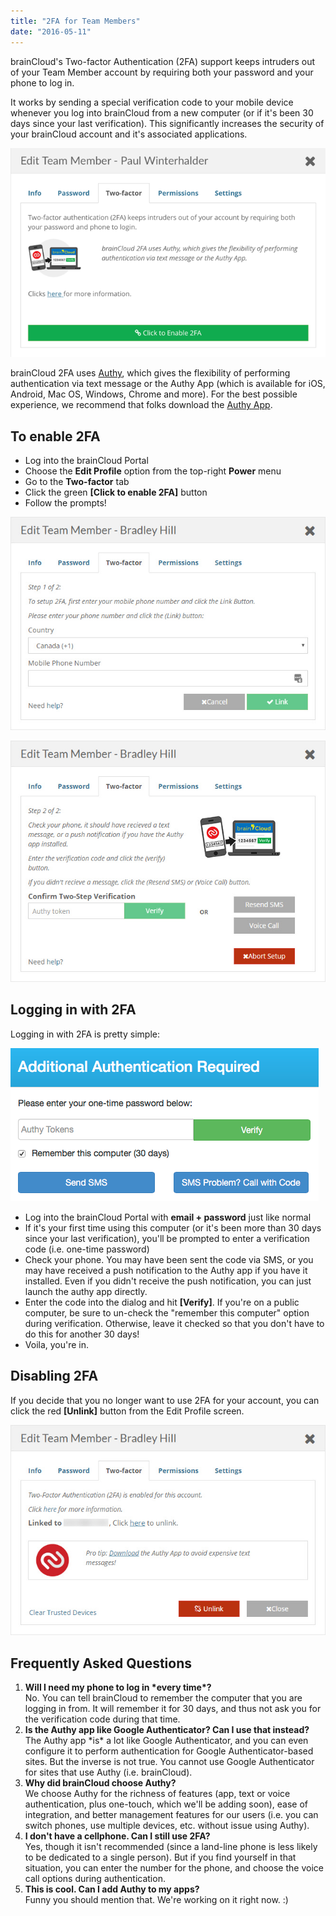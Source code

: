 ```yaml
---
title: "2FA for Team Members"
date: "2016-05-11"
---
```


brainCloud's Two-factor Authentication (2FA) support keeps intruders out of your Team Member account by requiring both your password and your phone to log in.

It works by sending a special verification code to your mobile device whenever you log into brainCloud from a new computer (or if it's been 30 days since your last verification). This significantly increases the security of your brainCloud account and it's associated applications.

[![](images/2017-06-15_20-26-34.png)](/apidocs/wp-content/uploads/2016/05/2017-06-15_20-26-34.png)

brainCloud 2FA uses [Authy](https://www.authy.com), which gives the flexibility of performing authentication via text message or the Authy App (which is available for iOS, Android, Mac OS, Windows, Chrome and more). For the best possible experience, we recommend that folks download the [Authy App](https://www.authy.com/app/mobile/).

## To enable 2FA

- Log into the brainCloud Portal
- Choose the **Edit Profile** option from the top-right **Power** menu
- Go to the **Two-factor** tab
- Click the green **\[Click to enable 2FA\]** button
- Follow the prompts!

[![brainCloud](images/brainCloud_Dashboard_tfa2.jpg)](/apidocs/wp-content/uploads/2016/08/brainCloud_Dashboard_tfa2.jpg)

[![brainCloud](images/brainCloud_Dashboard_tfa3.jpg)](/apidocs/wp-content/uploads/2016/08/brainCloud_Dashboard_tfa3.jpg)

## Logging in with 2FA

Logging in with 2FA is pretty simple:

[![brainCloud](images/Login_2FA.png)](/apidocs/wp-content/uploads/2016/05/Login_2FA.png)

- Log into the brainCloud Portal with **email + password** just like normal
- If it's your first time using this computer (or it's been more than 30 days since your last verification), you'll be prompted to enter a verification code (i.e. one-time password)
- Check your phone. You may have been sent the code via SMS, or you may have received a push notification to the Authy app if you have it installed. Even if you didn't receive the push notification, you can just launch the authy app directly.
- Enter the code into the dialog and hit **\[Verify\]**. If you're on a public computer, be sure to un-check the "remember this computer" option during verification. Otherwise, leave it checked so that you don't have to do this for another 30 days!
- Voila, you're in.

## Disabling 2FA

If you decide that you no longer want to use 2FA for your account, you can click the red **\[Unlink\]** button from the Edit Profile screen.

[![brainCloud](images/brainCloud_Dashboard_tfa4.jpg)](/apidocs/wp-content/uploads/2016/08/brainCloud_Dashboard_tfa4.jpg)

## Frequently Asked Questions

1. **Will I need my phone to log in \*every time\*?**  
    No. You can tell brainCloud to remember the computer that you are logging in from. It will remember it for 30 days, and thus not ask you for the verification code during that time.
2. **Is the Authy app like Google Authenticator? Can I use that instead?**  
    The Authy app \*is\* a lot like Google Authenticator, and you can even configure it to perform authentication for Google Authenticator-based sites. But the inverse is not true. You cannot use Google Authenticator for sites that use Authy (i.e. brainCloud).
3. **Why did brainCloud choose Authy?**  
    We choose Authy for the richness of features (app, text or voice authentication, plus one-touch, which we'll be adding soon), ease of integration, and better management features for our users (i.e. you can switch phones, use multiple devices, etc. without issue using Authy).
4. **I don't have a cellphone. Can I still use 2FA?**  
    Yes, though it isn't recommended (since a land-line phone is less likely to be dedicated to a single person). But if you find yourself in that situation, you can enter the number for the phone, and choose the voice call options during authentication.
5. **This is cool. Can I add Authy to my apps?**  
    Funny you should mention that. We're working on it right now. :)
